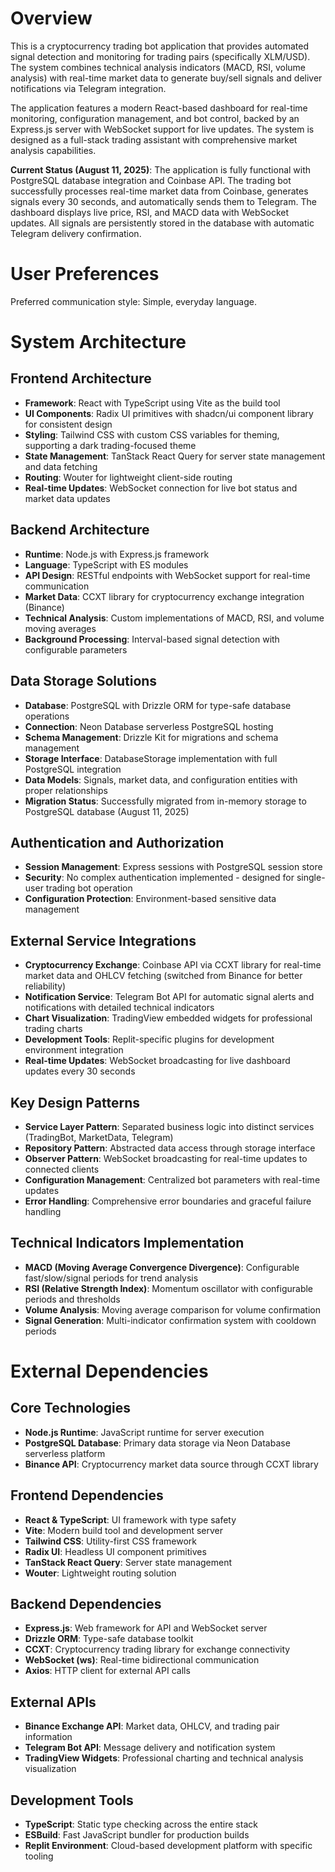 # Overview

This is a cryptocurrency trading bot application that provides automated signal detection and monitoring for trading pairs (specifically XLM/USD). The system combines technical analysis indicators (MACD, RSI, volume analysis) with real-time market data to generate buy/sell signals and deliver notifications via Telegram integration.

The application features a modern React-based dashboard for real-time monitoring, configuration management, and bot control, backed by an Express.js server with WebSocket support for live updates. The system is designed as a full-stack trading assistant with comprehensive market analysis capabilities.

**Current Status (August 11, 2025)**: The application is fully functional with PostgreSQL database integration and Coinbase API. The trading bot successfully processes real-time market data from Coinbase, generates signals every 30 seconds, and automatically sends them to Telegram. The dashboard displays live price, RSI, and MACD data with WebSocket updates. All signals are persistently stored in the database with automatic Telegram delivery confirmation.

# User Preferences

Preferred communication style: Simple, everyday language.

# System Architecture

## Frontend Architecture
- **Framework**: React with TypeScript using Vite as the build tool
- **UI Components**: Radix UI primitives with shadcn/ui component library for consistent design
- **Styling**: Tailwind CSS with custom CSS variables for theming, supporting a dark trading-focused theme
- **State Management**: TanStack React Query for server state management and data fetching
- **Routing**: Wouter for lightweight client-side routing
- **Real-time Updates**: WebSocket connection for live bot status and market data updates

## Backend Architecture
- **Runtime**: Node.js with Express.js framework
- **Language**: TypeScript with ES modules
- **API Design**: RESTful endpoints with WebSocket support for real-time communication
- **Market Data**: CCXT library for cryptocurrency exchange integration (Binance)
- **Technical Analysis**: Custom implementations of MACD, RSI, and volume moving averages
- **Background Processing**: Interval-based signal detection with configurable parameters

## Data Storage Solutions
- **Database**: PostgreSQL with Drizzle ORM for type-safe database operations
- **Connection**: Neon Database serverless PostgreSQL hosting
- **Schema Management**: Drizzle Kit for migrations and schema management
- **Storage Interface**: DatabaseStorage implementation with full PostgreSQL integration
- **Data Models**: Signals, market data, and configuration entities with proper relationships
- **Migration Status**: Successfully migrated from in-memory storage to PostgreSQL database (August 11, 2025)

## Authentication and Authorization
- **Session Management**: Express sessions with PostgreSQL session store
- **Security**: No complex authentication implemented - designed for single-user trading bot operation
- **Configuration Protection**: Environment-based sensitive data management

## External Service Integrations
- **Cryptocurrency Exchange**: Coinbase API via CCXT library for real-time market data and OHLCV fetching (switched from Binance for better reliability)
- **Notification Service**: Telegram Bot API for automatic signal alerts and notifications with detailed technical indicators
- **Chart Visualization**: TradingView embedded widgets for professional trading charts
- **Development Tools**: Replit-specific plugins for development environment integration
- **Real-time Updates**: WebSocket broadcasting for live dashboard updates every 30 seconds

## Key Design Patterns
- **Service Layer Pattern**: Separated business logic into distinct services (TradingBot, MarketData, Telegram)
- **Repository Pattern**: Abstracted data access through storage interface
- **Observer Pattern**: WebSocket broadcasting for real-time updates to connected clients
- **Configuration Management**: Centralized bot parameters with real-time updates
- **Error Handling**: Comprehensive error boundaries and graceful failure handling

## Technical Indicators Implementation
- **MACD (Moving Average Convergence Divergence)**: Configurable fast/slow/signal periods for trend analysis
- **RSI (Relative Strength Index)**: Momentum oscillator with configurable periods and thresholds
- **Volume Analysis**: Moving average comparison for volume confirmation
- **Signal Generation**: Multi-indicator confirmation system with cooldown periods

# External Dependencies

## Core Technologies
- **Node.js Runtime**: JavaScript runtime for server execution
- **PostgreSQL Database**: Primary data storage via Neon Database serverless platform
- **Binance API**: Cryptocurrency market data source through CCXT library

## Frontend Dependencies
- **React & TypeScript**: UI framework with type safety
- **Vite**: Modern build tool and development server
- **Tailwind CSS**: Utility-first CSS framework
- **Radix UI**: Headless UI component primitives
- **TanStack React Query**: Server state management
- **Wouter**: Lightweight routing solution

## Backend Dependencies
- **Express.js**: Web framework for API and WebSocket server
- **Drizzle ORM**: Type-safe database toolkit
- **CCXT**: Cryptocurrency trading library for exchange connectivity
- **WebSocket (ws)**: Real-time bidirectional communication
- **Axios**: HTTP client for external API calls

## External APIs
- **Binance Exchange API**: Market data, OHLCV, and trading pair information
- **Telegram Bot API**: Message delivery and notification system
- **TradingView Widgets**: Professional charting and technical analysis visualization

## Development Tools
- **TypeScript**: Static type checking across the entire stack
- **ESBuild**: Fast JavaScript bundler for production builds
- **Replit Environment**: Cloud-based development platform with specific tooling